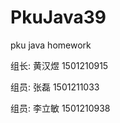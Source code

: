 # PkuJava39
pku java homework
<html>
<p>组长: 黄汉煜  1501210915 </p>
<p>组员: 张磊  1501211033 </p>
<p>组员: 李立敏  1501210938 </p>
</html>
